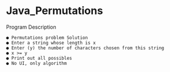 # Java_Permutations

Program Description

    ● Permutations problem Solution
    ● Enter a string whose length is x
    ● Enter (y) the number of characters chosen from this string
    ● x >= y
    ● Print out all possibles
    ● No UI, only algorithm
